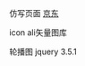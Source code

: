仿写页面     [京东]([京东(JD.COM)-正品低价、品质保障、配送及时、轻松购物！](https://www.jd.com/))

icon     ali矢量图库

轮播图    jquery 3.5.1